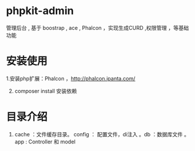 # phpkit-admin
管理后台  , 基于 boostrap , ace , Phalcon ，实现生成CURD ,权限管理 ，等基础功能

# 安装使用

1.安装php扩展：Phalcon ，http://phalcon.ipanta.com/

2. composer install 安装依赖


# 目录介绍

1.  cache ：文件缓存目录。   config ： 配置文件，di注入  。db ：数据库文件  。 app : Controller 和 model 

 